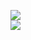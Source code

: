 [![](https://img.shields.io/badge/Made%20With-Github%20Spray-lightgrey.svg?style=for-the-badge&logo=github)](https://github.com/Annihil/github-spray#18649)  
[![](https://i.imgur.com/2DrTn0Z.gif)](https://github.com/Annihil/github-spray)